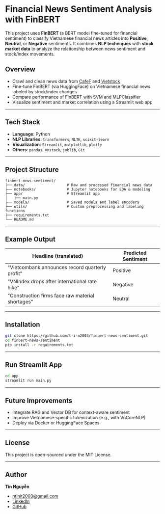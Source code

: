 
# Financial News Sentiment Analysis with FinBERT

This project uses **FinBERT** (a BERT model fine-tuned for financial sentiment) to classify Vietnamese financial news articles into **Positive**, **Neutral**, or **Negative** sentiments. It combines **NLP techniques** with **stock market data** to analyze the relationship between news sentiment and stock/index movements.

## Overview

- Crawl and clean news data from [CafeF](https://cafef.vn) and [Vietstock](https://vietstock.vn)
- Fine-tune FinBERT (via HuggingFace) on Vietnamese financial news labeled by stock/index changes
- Compare performance of FinBERT with SVM and MLPClassifier
- Visualize sentiment and market correlation using a Streamlit web app

---

## Tech Stack

- **Language**: Python
- **NLP Libraries**: `transformers`, `NLTK`, `scikit-learn`
- **Visualization**: `Streamlit`, `matplotlib`, `plotly`
- **Others**: `pandas`, `vnstock`, `joblib`, `Git`

---

## Project Structure

```
finbert-news-sentiment/
├── data/                   # Raw and processed financial news data
├── notebooks/              # Jupyter notebooks for EDA & modeling
├── app/                    # Streamlit app
│   ├── main.py
├── models/                 # Saved models and label encoders
├── utils/                  # Custom preprocessing and labeling functions
├── requirements.txt
└── README.md
```

---

## Example Output

| Headline (translated)                               | Predicted Sentiment |
|-----------------------------------------------------|----------------------|
| "Vietcombank announces record quarterly profit"     | Positive             |
| "VNIndex drops after international rate hike"       | Negative             |
| "Construction firms face raw material shortages"    | Neutral              |

---

## Installation

```bash
git clone https://github.com/t-i-n2003/finbert-news-sentiment.git
cd finbert-news-sentiment
pip install -r requirements.txt
```

---

## Run Streamlit App

```bash
cd app
streamlit run main.py
```

---

## Future Improvements

- Integrate RAG and Vector DB for context-aware sentiment
- Improve Vietnamese-specific tokenization (e.g., with VnCoreNLP)
- Deploy via Docker or HuggingFace Spaces

---

## License

This project is open-sourced under the MIT License.

---

## Author

**Tín Nguyễn**  
- [ntinit2003@gmail.com](mailto:ntinit2003@gmail.com)  
- [LinkedIn](https://www.linkedin.com/in/tin-nguyen-04a86a278)  
- [GitHub](https://github.com/t-i-n2003)
